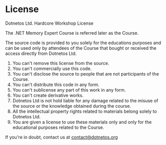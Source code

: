 # License

Dotnetos Ltd. Hardcore Workshop License

The .NET Memory Expert Course is referred later as the Course.

The source code is provided to you solely for the educations purposes and can be used only by attendees of the Course that bought or received the access directly from Dotnetos Ltd.

1. You can't remove this license from the source.
1. You can't commercially use this code.
1. You can't disclose the source to people that are not participants of the Course.
1. You can't distribute this code in any form.
1. You can't sublicense any part of this work in any form.
1. You can't create derivative works.
1. Dotnetos Ltd is not hold liable for any damage related to the misuse of the source or the knowledge obtained during the course.
1. All the intellectual property rights related to materials belong solely to Dotnetos Ltd.
1. You are given a license to use these materials only and only for the educational purposes related to the Course.

If you're in doubt, contact us at contact@dotnetos.org
